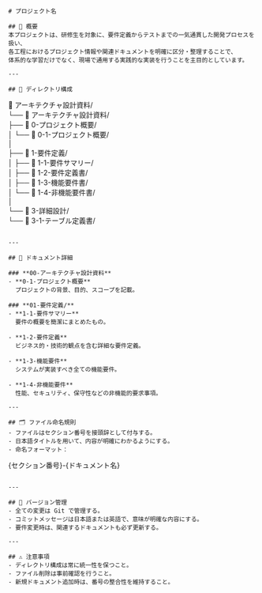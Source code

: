 
```研修生育成プロジェクト
# プロジェクト名

## 📌 概要
本プロジェクトは、研修生を対象に、要件定義からテストまでの一気通貫した開発プロセスを扱い、  
各工程におけるプロジェクト情報や関連ドキュメントを明確に区分・整理することで、  
体系的な学習だけでなく、現場で通用する実践的な実装を行うことを主目的としています。

---

## 📂 ディレクトリ構成

```

📂 アーキテクチャ設計資料/  
└── 📂 アーキテクチャ設計資料/  
├── 📂 0-プロジェクト概要/  
│ └── 📄 0-1-プロジェクト概要/  
│  
├── 📂 1-要件定義/  
│ ├── 📄 1-1-要件サマリー/  
│ ├── 📄 1-2-要件定義書/  
│ ├── 📄 1-3-機能要件書/  
│ └── 📄 1-4-非機能要件書/  
│  
└── 📂 3-詳細設計/  
└── 📄 3-1-テーブル定義書/

```

---

## 📄 ドキュメント詳細

### **00-アーキテクチャ設計資料**
- **0-1-プロジェクト概要**  
  プロジェクトの背景、目的、スコープを記載。

### **01-要件定義/**
- **1-1-要件サマリー**  
  要件の概要を簡潔にまとめたもの。

- **1-2-要件定義**  
  ビジネス的・技術的観点を含む詳細な要件定義。

- **1-3-機能要件**  
  システムが実装すべき全ての機能要件。

- **1-4-非機能要件**  
  性能、セキュリティ、保守性などの非機能的要求事項。

---

## 🗂 ファイル命名規則
- ファイルはセクション番号を接頭辞として付与する。  
- 日本語タイトルを用いて、内容が明確にわかるようにする。  
- 命名フォーマット：  
```

{セクション番号}-{ドキュメント名}

```

---

## 📅 バージョン管理
- 全ての変更は Git で管理する。  
- コミットメッセージは日本語または英語で、意味が明確な内容にする。  
- 要件変更時は、関連するドキュメントも必ず更新する。

---

## ⚠ 注意事項
- ディレクトリ構成は常に統一性を保つこと。  
- ファイル削除は事前確認を行うこと。  
- 新規ドキュメント追加時は、番号の整合性を維持すること。
```
